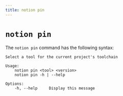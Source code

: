 ```yaml
---
title: notion pin
---
```


# `notion pin`

The `notion pin` command has the following syntax:

```
Select a tool for the current project's toolchain

Usage:
    notion pin <tool> <version>
    notion pin -h | --help

Options:
    -h, --help     Display this message
```
